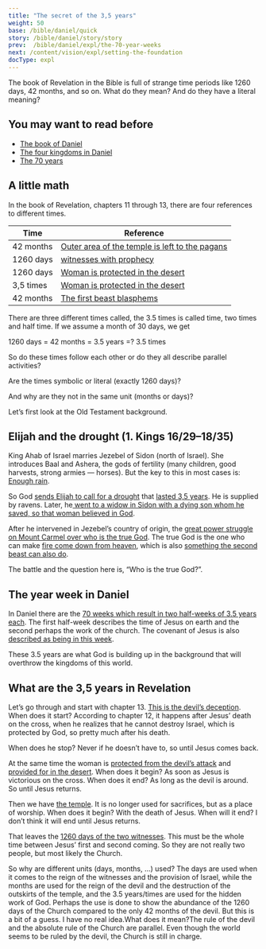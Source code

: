 ```yaml
---
title: "The secret of the 3,5 years"
weight: 50
base: /bible/daniel/quick
story: /bible/daniel/story/story
prev:  /bible/daniel/expl/the-70-year-weeks
next: /content/vision/expl/setting-the-foundation
docType: expl
---
```


The book of Revelation in the Bible is full of strange time periods like 1260 days, 42 months, and so on. What do they mean? And do they have a literal meaning?

## You may want to read before

<a name="c871"></a>
- [The book of Daniel](/bible/daniel/expl/the-book-of-daniel)
- [The four kingdoms in Daniel](/bible/daniel/expl/the-four-kingdoms-in-daniel)
- [The 70 years](/bible/daniel/expl/the-70-year-weeks)

## A little math

<a name="e7f0"></a>
In the book of Revelation, chapters 11 through 13, there are four references to different times.

| Time | Reference |
|------|-----------|
| 42 months | [Outer area of the temple is left to the pagans](https://www.bibleserver.com/NIV/Revelation11%2C2) |
| 1260 days | [witnesses with prophecy](https://www.bibleserver.com/NIV/Revelation11%2C3) |
| 1260 days | [Woman is protected in the desert](https://www.bibleserver.com/NIV/Revelation12%2C6) |
| 3,5 times | [Woman is protected in the desert](https://www.bibleserver.com/NIV/Revelation12%2C14) |
| 42 months | [The first beast blasphems](https://www.bibleserver.com/NIV/Revelation13%2C5) |

There are three different times called, the 3.5 times is called time, two times and half time. If we assume a month of 30 days, we get

1260 days = 42 months = 3.5 years =? 3.5 times

So do these times follow each other or do they all describe parallel activities?

Are the times symbolic or literal (exactly 1260 days)?

And why are they not in the same unit (months or days)?

Let’s first look at the Old Testament background.

## Elijah and the drought (1. Kings 16/29–18/35)

<a name="89d3"></a>
King Ahab of Israel marries Jezebel of Sidon (north of Israel). She introduces Baal and Ashera, the gods of fertility (many children, good harvests, strong armies — horses). But the key to this in most cases is: [Enough rain](https://www.bibleserver.com/NIV/1%20Kings17%3A8).

So God [sends Elijah to call for a drought](https://www.bibleserver.com/NIV/1%20Kings17%3A1) that [lasted 3,5 years](https://www.bibleserver.com/NIV/Luke4%3A25). He is supplied by ravens. Later, he[ went to a widow in Sidon with a dying son whom he saved, so that woman believed in God](https://www.bibleserver.com/NIV/1%20Kings17%3A6-24).

After he intervened in Jezebel’s country of origin, the [great power struggle on Mount Carmel over who is the true God](https://www.bibleserver.com/NIV/1%20Kings18%3A16-46). The true God is the one who can make [fire come down from heaven](https://www.bibleserver.com/NIV/1%20Kings18%3A24), which is also [something the second beast can also do](https://www.bibleserver.com/NIV/Revelation13%3A13).

The battle and the question here is, “Who is the true God?”.

## The year week in Daniel

<a name="96cb"></a>
In Daniel there are the [70 weeks which result in two half-weeks of 3.5 years each](/bible/daniel/expl/the-70-year-weeks). The first half-week describes the time of Jesus on earth and the second perhaps the work of the church. The covenant of Jesus is also [described as being in this week](https://www.bibleserver.com/NIV/Daniel9%3A27).

These 3.5 years are what God is building up in the background that will overthrow the kingdoms of this world.

## What are the 3,5 years in Revelation

<a name="df73"></a>
Let’s go through and start with chapter 13. [This is the devil’s deception](/content/beasts/expl/the-nature-of-the-beast-in-the-book-of-revelation). When does it start? According to chapter 12, it happens after Jesus’ death on the cross, when he realizes that he cannot destroy Israel, which is protected by God, so pretty much after his death.

When does he stop? Never if he doesn’t have to, so until Jesus comes back.

At the same time the woman is [protected from the devil’s attack](https://www.bibleserver.com/NIV/Revelation12%3A6) and [provided for in the desert](https://www.bibleserver.com/NIV/Revelation12%3A14). When does it begin? As soon as Jesus is victorious on the cross. When does it end? As long as the devil is around. So until Jesus returns.

Then we have [the temple](https://www.bibleserver.com/NIV/Revelation11%3A1-2). It is no longer used for sacrifices, but as a place of worship. When does it begin? With the death of Jesus. When will it end? I don’t think it will end until Jesus returns.

That leaves the [1260 days of the two witnesses](https://www.bibleserver.com/NIV/Revelation11%3A3). This must be the whole time between Jesus’ first and second coming. So they are not really two people, but most likely the Church.

So why are different units (days, months, …) used? The days are used when it comes to the reign of the witnesses and the provision of Israel, while the months are used for the reign of the devil and the destruction of the outskirts of the temple, and the 3.5 years/times are used for the hidden work of God. Perhaps the use is done to show the abundance of the 1260 days of the Church compared to the only 42 months of the devil. But this is a bit of a guess. I have no real idea.What does it mean?The rule of the devil and the absolute rule of the Church are parallel. Even though the world seems to be ruled by the devil, the Church is still in charge.

